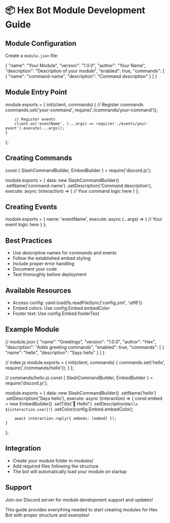 # 📦 Hex Bot Module Development Guide

## Module Configuration
Create a `module.json` file:

{
    "name": "Your Module",
    "version": "1.0.0",
    "author": "Your Name",
    "description": "Description of your module",
    "enabled": true,
    "commands": [
        {
            "name": "command-name",
            "description": "Command description"
        }
    ]
}

## Module Entry Point

module.exports = {
    init(client, commands) {
        // Register commands
        commands.set('your-command', require('./commands/your-command'));

        // Register events
        client.on('eventName', (...args) => require('./events/your-event').execute(...args));
    }
};


## Creating Commands

const { SlashCommandBuilder, EmbedBuilder } = require('discord.js');

module.exports = {
    data: new SlashCommandBuilder()
        .setName('command-name')
        .setDescription('Command description'),
    execute: async (interaction) => {
        // Your command logic here
    }
};

## Creating Events

module.exports = {
    name: 'eventName',
    execute: async (...args) => {
        // Your event logic here
    }
};

## Best Practices
- Use descriptive names for commands and events
- Follow the established embed styling
- Include proper error handling
- Document your code
- Test thoroughly before deployment

## Available Resources
- Access config: yaml.load(fs.readFileSync('config.yml', 'utf8'))
- Embed colors: Use config.Embed.embedColor
- Footer text: Use config.Embed.footerText

## Example Module

// module.json
{
    "name": "Greetings",
    "version": "1.0.0",
    "author": "Hex",
    "description": "Adds greeting commands",
    "enabled": true,
    "commands": [
        {
            "name": "hello",
            "description": "Says hello"
        }
    ]
}

// index.js
module.exports = {
    init(client, commands) {
        commands.set('hello', require('./commands/hello'));
    }
};

// commands/hello.js
const { SlashCommandBuilder, EmbedBuilder } = require('discord.js');

module.exports = {
    data: new SlashCommandBuilder()
        .setName('hello')
        .setDescription('Says hello'),
    execute: async (interaction) => {
        const embed = new EmbedBuilder()
            .setTitle('👋 Hello!')
            .setDescription(`Hello ${interaction.user}!`)
            .setColor(config.Embed.embedColor);
        
        await interaction.reply({ embeds: [embed] });
    }
};

## Integration
- Create your module folder in modules/
- Add required files following the structure
- The bot will automatically load your module on startup

## Support
Join our Discord server for module development support and updates!

This guide provides everything needed to start creating modules for Hex Bot with proper structure and examples!





